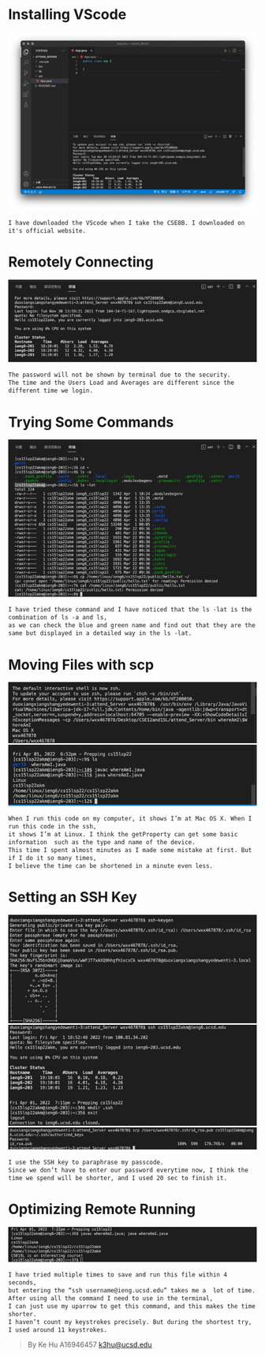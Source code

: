 # Installing VScode


![image1](Photo1.png)

```
I have downloaded the VScode when I take the CSE8B. I downloaded on it's official website.
```


# Remotely Connecting


![image2](Photo2.png)

```
The password will not be shown by terminal due to the security.
The time and the Users Load and Averages are different since the different time we login.
```


# Trying Some Commands


![image3](Photo3.png)

```
I have tried these command and I have noticed that the ls -lat is the combination of ls -a and ls, 
as we can check the blue and green name and find out that they are the same but displayed in a detailed way in the ls -lat.
```


# Moving Files with scp


![image](Photo4-1.png)
![image](Photo4-2.png)

```
When I run this code on my computer, it shows I’m at Mac OS X. When I run this code in the ssh, 
it shows I’m at Linux. I think the getProperty can get some basic information  such as the type and name of the device.
This time I spent almost minutes as I made some mistake at first. But if I do it so many times, 
I believe the time can be shortened in a minute even less.
```


# Setting an SSH Key


![image](Photo5-1.png)
![image](Photo5-2.png)
![image](Photo5-3.png)

```
I use the SSH key to paraphrase my passcode.
Since we don’t have to enter our password everytime now, I think the time we spend will be shorter, and I used 20 sec to finish it.
```


# Optimizing Remote Running


![image](Photo6.png)

```
I have tried multiple times to save and run this file within 4 seconds, 
but entering the “ssh username@ieng.ucsd.edu” takes me a  lot of time. 
After using all the command I need to use in the terminal, 
I can just use my uparrow to get this command, and this makes the time shorter. 
I haven’t count my keystrokes precisely. But during the shortest try, I used around 11 keystrokes.
```


>By Ke Hu A16946457 k3hu@ucsd.edu
